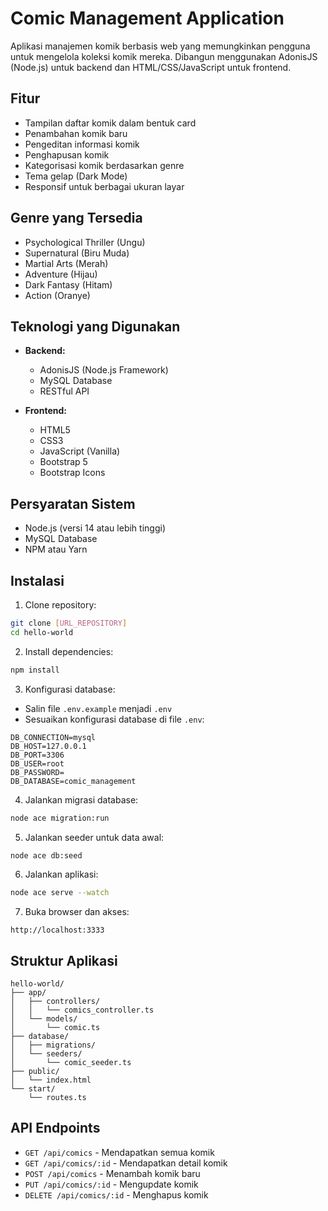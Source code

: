 # Comic Management Application

Aplikasi manajemen komik berbasis web yang memungkinkan pengguna untuk mengelola koleksi komik mereka. Dibangun menggunakan AdonisJS (Node.js) untuk backend dan HTML/CSS/JavaScript untuk frontend.

## Fitur

- Tampilan daftar komik dalam bentuk card
- Penambahan komik baru
- Pengeditan informasi komik
- Penghapusan komik
- Kategorisasi komik berdasarkan genre
- Tema gelap (Dark Mode)
- Responsif untuk berbagai ukuran layar

## Genre yang Tersedia

- Psychological Thriller (Ungu)
- Supernatural (Biru Muda)
- Martial Arts (Merah)
- Adventure (Hijau)
- Dark Fantasy (Hitam)
- Action (Oranye)

## Teknologi yang Digunakan

- **Backend:**
  - AdonisJS (Node.js Framework)
  - MySQL Database
  - RESTful API

- **Frontend:**
  - HTML5
  - CSS3
  - JavaScript (Vanilla)
  - Bootstrap 5
  - Bootstrap Icons

## Persyaratan Sistem

- Node.js (versi 14 atau lebih tinggi)
- MySQL Database
- NPM atau Yarn

## Instalasi

1. Clone repository:
```bash
git clone [URL_REPOSITORY]
cd hello-world
```

2. Install dependencies:
```bash
npm install
```

3. Konfigurasi database:
- Salin file `.env.example` menjadi `.env`
- Sesuaikan konfigurasi database di file `.env`:
```
DB_CONNECTION=mysql
DB_HOST=127.0.0.1
DB_PORT=3306
DB_USER=root
DB_PASSWORD=
DB_DATABASE=comic_management
```

4. Jalankan migrasi database:
```bash
node ace migration:run
```

5. Jalankan seeder untuk data awal:
```bash
node ace db:seed
```

6. Jalankan aplikasi:
```bash
node ace serve --watch
```

7. Buka browser dan akses:
```
http://localhost:3333
```

## Struktur Aplikasi

```
hello-world/
├── app/
│   ├── controllers/
│   │   └── comics_controller.ts
│   └── models/
│       └── comic.ts
├── database/
│   ├── migrations/
│   └── seeders/
│       └── comic_seeder.ts
├── public/
│   └── index.html
└── start/
    └── routes.ts
```

## API Endpoints

- `GET /api/comics` - Mendapatkan semua komik
- `GET /api/comics/:id` - Mendapatkan detail komik
- `POST /api/comics` - Menambah komik baru
- `PUT /api/comics/:id` - Mengupdate komik
- `DELETE /api/comics/:id` - Menghapus komik
